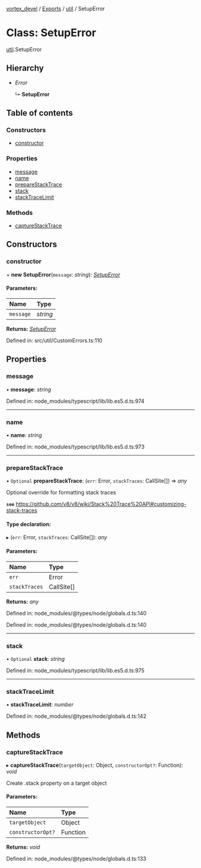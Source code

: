 [vortex_devel](../README.md) / [Exports](../modules.md) / [util](../modules/util.md) / SetupError

# Class: SetupError

[util](../modules/util.md).SetupError

## Hierarchy

* *Error*

  ↳ **SetupError**

## Table of contents

### Constructors

- [constructor](util.setuperror.md#constructor)

### Properties

- [message](util.setuperror.md#message)
- [name](util.setuperror.md#name)
- [prepareStackTrace](util.setuperror.md#preparestacktrace)
- [stack](util.setuperror.md#stack)
- [stackTraceLimit](util.setuperror.md#stacktracelimit)

### Methods

- [captureStackTrace](util.setuperror.md#capturestacktrace)

## Constructors

### constructor

\+ **new SetupError**(`message`: *string*): [*SetupError*](util.setuperror.md)

#### Parameters:

Name | Type |
:------ | :------ |
`message` | *string* |

**Returns:** [*SetupError*](util.setuperror.md)

Defined in: src/util/CustomErrors.ts:110

## Properties

### message

• **message**: *string*

Defined in: node_modules/typescript/lib/lib.es5.d.ts:974

___

### name

• **name**: *string*

Defined in: node_modules/typescript/lib/lib.es5.d.ts:973

___

### prepareStackTrace

• `Optional` **prepareStackTrace**: (`err`: Error, `stackTraces`: CallSite[]) => *any*

Optional override for formatting stack traces

**`see`** https://github.com/v8/v8/wiki/Stack%20Trace%20API#customizing-stack-traces

#### Type declaration:

▸ (`err`: Error, `stackTraces`: CallSite[]): *any*

#### Parameters:

Name | Type |
:------ | :------ |
`err` | Error |
`stackTraces` | CallSite[] |

**Returns:** *any*

Defined in: node_modules/@types/node/globals.d.ts:140

Defined in: node_modules/@types/node/globals.d.ts:140

___

### stack

• `Optional` **stack**: *string*

Defined in: node_modules/typescript/lib/lib.es5.d.ts:975

___

### stackTraceLimit

• **stackTraceLimit**: *number*

Defined in: node_modules/@types/node/globals.d.ts:142

## Methods

### captureStackTrace

▸ **captureStackTrace**(`targetObject`: Object, `constructorOpt?`: Function): *void*

Create .stack property on a target object

#### Parameters:

Name | Type |
:------ | :------ |
`targetObject` | Object |
`constructorOpt?` | Function |

**Returns:** *void*

Defined in: node_modules/@types/node/globals.d.ts:133
